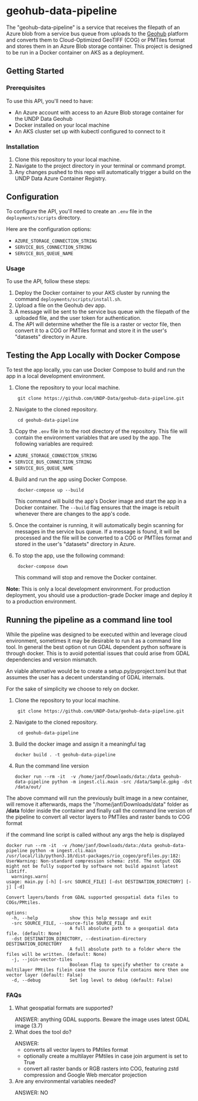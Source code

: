 # geohub-data-pipeline
The "geohub-data-pipeline" is a service that receives the filepath of an Azure blob from a service bus queue from uploads to the [Geohub](https://github.com/UNDP-Data/geohub) platform and converts them to Cloud-Optimized GeoTIFF (COG) or PMTiles format and stores them in an Azure Blob storage container. This project is designed to be run in a Docker container on AKS as a deployment.

## Getting Started

### Prerequisites

To use this API, you'll need to have:

- An Azure account with access to an Azure Blob storage container for the UNDP Data Geohub
- Docker installed on your local machine
- An AKS cluster set up with kubectl configured to connect to it

### Installation

1. Clone this repository to your local machine.
2. Navigate to the project directory in your terminal or command prompt.
3. Any changes pushed to this repo will automatically trigger a build on the UNDP Data Azure Container Registry. 

## Configuration

To configure the API, you'll need to create an `.env` file in the `deployments/scripts` directory. 

Here are the configuration options:

- `AZURE_STORAGE_CONNECTION_STRING`
- `SERVICE_BUS_CONNECTION_STRING`
- `SERVICE_BUS_QUEUE_NAME`	

### Usage

To use the API, follow these steps:

1. Deploy the Docker container to your AKS cluster by running the command `deployments/scripts/install.sh`.
2. Upload a file on the Geohub dev app.
3. A message will be sent to the service bus queue with the filepath of the uploaded file, and the user token for authentication.
4. The API will determine whether the file is a raster or vector file, then convert it to a COG or PMTiles format and store it in the user's "datasets" directory in Azure.



## Testing the App Locally with Docker Compose

To test the app locally, you can use Docker Compose to build and run the app in a local development environment.

1. Clone the repository to your local machine.

        git clone https://github.com/UNDP-Data/geohub-data-pipeline.git


2. Navigate to the cloned repository.

        cd geohub-data-pipeline

3. Copy the `.env` file in to the root directory of the repository. This file will contain the environment variables that are used by the app. The following variables are required:

- `AZURE_STORAGE_CONNECTION_STRING`
- `SERVICE_BUS_CONNECTION_STRING`
- `SERVICE_BUS_QUEUE_NAME`

4. Build and run the app using Docker Compose.

        docker-compose up --build


    This command will build the app's Docker image and start the app in a Docker container. The `--build` flag ensures that the image is rebuilt whenever there are changes to the app's code.

5. Once the container is running, it will automatically begin scanning for messages in the service bus queue. If a message is found, it will be processed and the file will be converted to a COG or PMTiles format and stored in the user's "datasets" directory in Azure.

6. To stop the app, use the following command:

        docker-compose down

    This command will stop and remove the Docker container.

**Note:** This is only a local development environment. For production deployment, you should use a production-grade Docker image and deploy it to a production environment.


## Running the pipeline as a command line tool
While the pipeline was designed to be executed within and leverage cloud environment, sometimes it may be desirable
to run it as a command line tool. 
In general the best option ot run GDAL dependent python software is through docker.
This is to avoid potential issues that could arise from GDAL dependencies and version mismatch.

An viable alternative would be to create a setup.py/pyproject.toml but that
assumes the user has a  decent understanding of GDAL internals.

For the sake of simplicity we choose to rely on docker.

1. Clone the repository to your local machine.

        git clone https://github.com/UNDP-Data/geohub-data-pipeline.git


2. Navigate to the cloned repository.

        cd geohub-data-pipeline

3. Build the docker image and assign it a meaningful tag

   ```
   docker build . -t geohub-data-pipeline
   ```
4. Run the command line version
   ```commandline
   docker run --rm -it  -v /home/janf/Downloads/data:/data geohub-data-pipeline python -m ingest.cli.main -src /data/Sample.gpkg -dst /data/out/ 

   ```
The above command will run the previously built image in a new container,
will remove it afterwards, maps the "/home/janf/Downloads/data" folder as **/data** folder inside the container and finally
call the command line version of the pipeline to convert all vector layers to PMTiles and raster bands to COG format

if the command line script is called without any args the help is displayed
```commandline
docker run --rm -it  -v /home/janf/Downloads/data:/data geohub-data-pipeline python -m ingest.cli.main
/usr/local/lib/python3.10/dist-packages/rio_cogeo/profiles.py:182: UserWarning: Non-standard compression schema: zstd. The output COG might not be fully supported by software not build against latest libtiff.
  warnings.warn(
usage: main.py [-h] [-src SOURCE_FILE] [-dst DESTINATION_DIRECTORY] [-j] [-d]

Convert layers/bands from GDAL supported geospatial data files to COGs/PMtiles.

options:
  -h, --help            show this help message and exit
  -src SOURCE_FILE, --source-file SOURCE_FILE
                        A full absolute path to a geospatial data file. (default: None)
  -dst DESTINATION_DIRECTORY, --destination-directory DESTINATION_DIRECTORY
                        A full absolute path to a folder where the files will be written. (default: None)
  -j, --join-vector-tiles
                        Boolean flag to specify whether to create a multilayer PMtiles filein case the source file contains more then one vector layer (default: False)
  -d, --debug           Set log level to debug (default: False)

```

### FAQs
1. What geospatial formats are supported?</p>
ANSWER: anything GDAL supports. Beware the image uses latest GDAL image (3.7)
2. What does the tool do? </p>
ANSWER: 
   - converts all vector layers to PMtiles format
   - optionally create a multilayer PMtiles in case join argument is set to True
   - convert all raster bands or RGB rasters into COG, featuring zstd compression and 
   Google Web mercator projection
3. Are any environmental variables needed? </p>
ANSWER: NO



        
